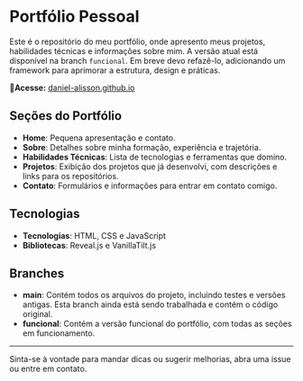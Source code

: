 # Portfólio Pessoal

Este é o repositório do meu portfólio, onde apresento meus projetos, habilidades técnicas e informações sobre mim. A versão atual está disponível na branch `funcional`. Em breve devo refazê-lo, adicionando um framework para aprimorar a estrutura, design e práticas.

📌**Acesse:** [daniel-alisson.github.io](https://daniel-alisson.github.io/)

## Seções do Portfólio
- **Home**: Pequena apresentação e contato.
- **Sobre**: Detalhes sobre minha formação, experiência e trajetória.
- **Habilidades Técnicas**: Lista de tecnologias e ferramentas que domino.
- **Projetos**: Exibição dos projetos que já desenvolvi, com descrições e links para os repositórios.
- **Contato**: Formulários e informações para entrar em contato comigo.

## Tecnologias

- **Tecnologias**: HTML, CSS e JavaScript
- **Bibliotecas**: Reveal.js e VanillaTilt.js

## Branches

- **main**: Contém todos os arquivos do projeto, incluindo testes e versões antigas. Esta branch ainda está sendo trabalhada e contém o código original.
- **funcional**: Contém a versão funcional do portfólio, com todas as seções em funcionamento.

---

Sinta-se à vontade para mandar dicas ou sugerir melhorias, abra uma issue ou entre em contato.

